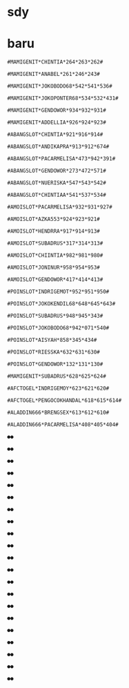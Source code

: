 # sdy

# baru

```
#MAMIGENIT*CHINTIA*264*263*262#
```

```
#MAMIGENIT*ANABEL*261*246*243#
```

```
#MAMIGENIT*JOKOBODO68*542*541*536#
```

```
#MAMIGENIT*JOKOPONTER68*534*532*431#
```

```
#MAMIGENIT*GENDOWOR*934*932*931#
```

```
#MAMIGENIT*ADDELLIA*926*924*923#
```

```
#ABANGSLOT*CHINTIA*921*916*914#
```

```
#ABANGSLOT*ANDIKAPRA*913*912*674#
```

```
#ABANGSLOT*PACARMELISA*473*942*391#
```

```
#ABANGSLOT*GENDOWOR*273*472*571#
```

```
#ABANGSLOT*NUERISKA*547*543*542#
```

```
#ABANGSLOT*CHINTIAA*541*537*534#
```

```
#AMOISLOT*PACARMELISA*932*931*927#
```

```
#AMOISLOT*AZKA553*924*923*921#
```

```
#AMOISLOT*HENDRRA*917*914*913#
```

```
#AMOISLOT*SUBADRUS*317*314*313#
```

```
#AMOISLOT*CHIINTIA*982*981*980#
```

```
#AMOISLOT*JONINUR*958*954*953#
```

```
#AMOISLOT*GENDOWOR*417*414*413#
```

```
#POINSLOT*INDRIGEMOT*952*951*950#
```

```
#POINSLOT*JOKOKENDIL68*648*645*643#
```

```
#POINSLOT*SUBADRUS*948*945*343#
```


```
#POINSLOT*JOKOBODO68*942*071*540#
```

```
#POINSLOT*AISYAH*858*345*434#
```


```
#POINSLOT*RIESSKA*632*631*630#
```

```
#POINSLOT*GENDOWOR*132*131*130#
```

```
#MAMIGENIT*SUBADRUS*628*625*624#
```
```
#AFCTOGEL*INDRIGEMOY*623*621*620#
```

```
#AFCTOGEL*PENGOCOKHANDAL*618*615*614#
```

```
#ALADDIN666*BRENGSEX*613*612*610#
```

```
#ALADDIN666*PACARMELISA*408*405*404#
```

```
●●
```

```
●●
```

```
●●
```

```
●●
```

```
●●
```

```
●●
```

```
●●
```

```
●●
```

```
●●
```

```
●●
```

```
●●
```

```
●●
```

```
●●
```

```
●●
```

```
●●
```

```
●●
```

```
●●
```

```
●●
```

```
●●
```

```
●●
```

```
●●
```

